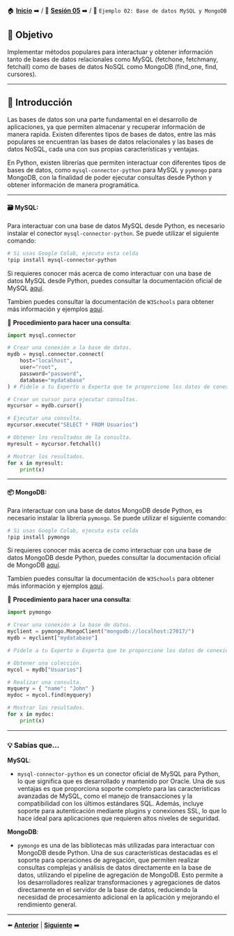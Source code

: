 🏠 [**Inicio**](../../Readme.md) ➡️ / 📖 [**Sesión 05**](../Readme.md) ➡️ / 📝 `Ejemplo 02: Base de datos MySQL y MongoDB`

## 🎯 Objetivo

Implementar métodos populares para interactuar y obtener información tanto de bases de datos relacionales como MySQL (fetchone, fetchmany, fetchall) como de bases de datos NoSQL como MongoDB (find_one, find, cursores).

---

## 🚀 Introducción

Las bases de datos son una parte fundamental en el desarrollo de aplicaciones, ya que permiten almacenar y recuperar información de manera rapida. Existen diferentes tipos de bases de datos, entre las más populares se encuentran las bases de datos relacionales y las bases de datos NoSQL, cada una con sus propias características y ventajas.

En Python, existen librerías que permiten interactuar con diferentes tipos de bases de datos, como `mysql-connector-python` para MySQL y `pymongo` para MongoDB, con la finalidad de poder ejecutar consultas desde Python y obtener información de manera programática.

---


#### 🗃️ **MySQL**:

Para interactuar con una base de datos MySQL desde Python, es necesario instalar el conector `mysql-connector-python`. Se puede utilizar el siguiente comando:

```bash
# Si usas Google Colab, ejecuta esta celda
!pip install mysql-connector-python
```

Si requieres conocer más acerca de como interactuar con una base de datos MySQL desde Python, puedes consultar la documentación oficial de MySQL [aquí](https://dev.mysql.com/doc/connector-python/en/).

Tambien puedes consultar la documentación de `W3Schools` para obtener más información y ejemplos [aquí](https://www.w3schools.com/python/python_mysql_getstarted.asp).



📌 **Procedimiento para hacer una consulta**:


```python
import mysql.connector

# Crear una conexión a la base de datos.
mydb = mysql.connector.connect(
    host="localhost",
    user="root",
    password="password",
    database="mydatabase"
) # Pidele a tu Experto o Experta que te proporcione los datos de conexión.

# Crear un cursor para ejecutar consultas.
mycursor = mydb.cursor()

# Ejecutar una consulta.
mycursor.execute("SELECT * FROM Usuarios")

# Obtener los resultados de la consulta.
myresult = mycursor.fetchall()

# Mostrar los resultados.
for x in myresult:
    print(x)
```

---

#### 📦 **MongoDB**:

Para interactuar con una base de datos MongoDB desde Python, es necesario instalar la librería `pymongo`. Se puede utilizar el siguiente comando:

```bash
# Si usas Google Colab, ejecuta esta celda
!pip install pymongo
```

Si requieres conocer más acerca de como interactuar con una base de datos MongoDB desde Python, puedes consultar la documentación oficial de MongoDB [aquí](https://pymongo.readthedocs.io/en/stable/).

Tambien puedes consultar la documentación de `W3Schools` para obtener más información y ejemplos [aquí](https://www.w3schools.com/python/python_mongodb_getstarted.asp).

📌 **Procedimiento para hacer una consulta**:

```python
import pymongo

# Crear una conexión a la base de datos.
myclient = pymongo.MongoClient("mongodb://localhost:27017/")
mydb = myclient["mydatabase"]

# Pidele a tu Experto o Experta que te proporcione los datos de conexión.

# Obtener una colección.
mycol = mydb["Usuarios"]

# Realizar una consulta.
myquery = { "name": "John" }
mydoc = mycol.find(myquery)

# Mostrar los resultados.
for x in mydoc:
    print(x)
```
---



### 💡 **Sabías que...**


**MySQL**:
- `mysql-connector-python` es un conector oficial de MySQL para Python, lo que significa que es desarrollado y mantenido por Oracle. Una de sus ventajas es que proporciona soporte completo para las características avanzadas de MySQL, como el manejo de transacciones y la compatibilidad con los últimos estándares SQL. Además, incluye soporte para autenticación mediante plugins y conexiones SSL, lo que lo hace ideal para aplicaciones que requieren altos niveles de seguridad.

**MongoDB**:
- `pymongo` es una de las bibliotecas más utilizadas para interactuar con MongoDB desde Python. Una de sus características destacadas es el soporte para operaciones de agregación, que permiten realizar consultas complejas y análisis de datos directamente en la base de datos, utilizando el pipeline de agregación de MongoDB. Esto permite a los desarrolladores realizar transformaciones y agregaciones de datos directamente en el servidor de la base de datos, reduciendo la necesidad de procesamiento adicional en la aplicación y mejorando el rendimiento general.


---

⬅️ [**Anterior**](../Readme.md) | [**Siguiente**](../Reto-02/Readme.md) ➡️
